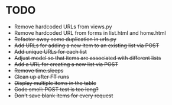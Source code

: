 # TODO

- Remove hardcoded URLs from views.py
- Remove hardcoded URL from forms in list.html and home.html
- ~~Refactor away some duplication in urls.py~~
- ~~Add URLs for adding a new item to an existing list via POST~~
- ~~Add unique URLs for each list~~
- ~~Adjust model so that items are associated with different lists~~
- ~~Add a URL for creating a new list via POST~~
- ~~Remove time.sleeps~~
- ~~Clean up after FT runs~~
- ~~Display multiple items in the table~~
- ~~Code smell: POST test is too long?~~
- ~~Don't save blank items for every request~~